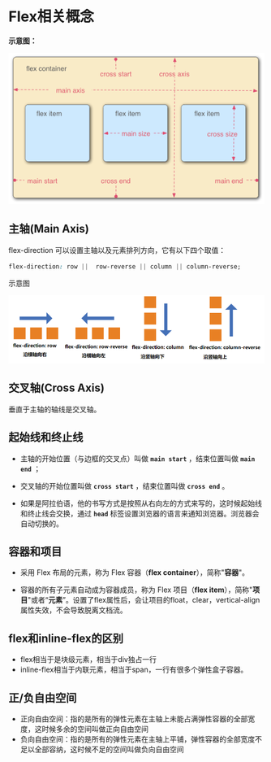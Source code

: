 # Flex相关概念

**示意图：**

![示意图](./assets/demo.png)

## 主轴(Main Axis)

flex-direction 可以设置主轴以及元素排列方向，它有以下四个取值：

```css
flex-direction: row ||  row-reverse || column || column-reverse;
```

示意图

![示意图](./assets/flex-direction.png)

## 交叉轴(Cross Axis)

垂直于主轴的轴线是交叉轴。

## 起始线和终止线

- 主轴的开始位置（与边框的交叉点）叫做 **`main start`** ，结束位置叫做 **`main end`** ；

- 交叉轴的开始位置叫做 **`cross start`** ，结束位置叫做 **`cross end`** 。

- 如果是阿拉伯语，他的书写方式是按照从右向左的方式来写的，这时候起始线和终止线会交换，通过 **`head`** 标签设置浏览器的语言来通知浏览器。浏览器会自动切换的。

## 容器和项目

- 采用 Flex 布局的元素，称为 Flex 容器（**flex container**），简称"**容器**"。

- 容器的所有子元素自动成为容器成员，称为 Flex 项目（**flex item**），简称"**项目**"或者“**元素**”。设置了flex属性后，会让项目的float，clear，vertical-align属性失效，不会导致脱离文档流。

## flex和inline-flex的区别

- flex相当于是块级元素，相当于div独占一行
- inline-flex相当于内联元素，相当于span，一行有很多个弹性盒子容器。

## 正/负自由空间

- 正向自由空间：指的是所有的弹性元素在主轴上未能占满弹性容器的全部宽度，这时候多余的空间叫做正向自由空间
- 负向自由空间：指的是所有的弹性元素在主轴上平铺，弹性容器的全部宽度不足以全部容纳，这时候不足的空间叫做负向自由空间
